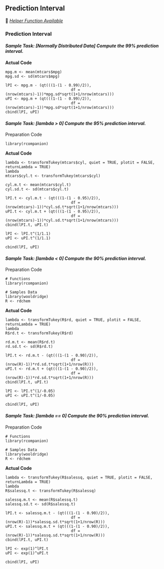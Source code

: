 ## Prediction Interval
:white_heart: [_Helper Function Available_](../../[SC]-Descriptive-Analytics/[SC]-Sampling-and-Estimation/[HF]-Prediction-Interval.md)
### Prediction Interval
#### **_Sample Task: [Normally Distributed Data] Compute the 99% prediction interval._**
**Actual Code**
```
mpg.m <- mean(mtcars$mpg)
mpg.sd <- sd(mtcars$mpg)

lPI <- mpg.m - (qt(((1-(1 - 0.99)/2)),
                             df = (nrow(mtcars)-1))*mpg.sd*sqrt(1+1/nrow(mtcars)))
uPI <- mpg.m + (qt(((1-(1 - 0.99)/2)),
                             df = (nrow(mtcars)-1))*mpg.sd*sqrt(1+1/nrow(mtcars)))
cbind(lPI, uPI)
```
#### **_Sample Task: [lambda > 0] Compute the 95% prediction interval._**
Preparation Code
```
library(rcompanion)
```
**Actual Code**
```
lambda <- transformTukey(mtcars$cyl, quiet = TRUE, plotit = FALSE, returnLambda = TRUE)
lambda
mtcars$cyl.t <- transformTukey(mtcars$cyl)

cyl.m.t <- mean(mtcars$cyl.t)
cyl.sd.t <- sd(mtcars$cyl.t)

lPI.t <- cyl.m.t - (qt(((1-(1 - 0.95)/2)),
                             df = (nrow(mtcars)-1))*cyl.sd.t*sqrt(1+1/nrow(mtcars)))
uPI.t <- cyl.m.t + (qt(((1-(1 - 0.95)/2)),
                             df = (nrow(mtcars)-1))*cyl.sd.t*sqrt(1+1/nrow(mtcars)))
cbind(lPI.t, uPI.t)

lPI <- lPI.t^(1/1.1)
uPI <- uPI.t^(1/1.1)

cbind(lPI, uPI)
```
#### **_Sample Task: [lambda < 0] Compute the 90% prediction interval._**
Preparation Code
```
# Functions
library(rcompanion)

# Samples Data
library(wooldridge)
R <- rdchem
```
**Actual Code**
```
lambda <- transformTukey(R$rd, quiet = TRUE, plotit = FALSE, returnLambda = TRUE)
lambda
R$rd.t <- transformTukey(R$rd)

rd.m.t <- mean(R$rd.t)
rd.sd.t <- sd(R$rd.t)

lPI.t <- rd.m.t - (qt(((1-(1 - 0.90)/2)),
                             df = (nrow(R)-1))*rd.sd.t*sqrt(1+1/nrow(R)))
uPI.t <- rd.m.t + (qt(((1-(1 - 0.90)/2)),
                             df = (nrow(R)-1))*rd.sd.t*sqrt(1+1/nrow(R)))
cbind(lPI.t, uPI.t)

lPI <- lPI.t^(1/-0.05)
uPI <- uPI.t^(1/-0.05)

cbind(lPI, uPI)
```
#### **_Sample Task: [lambda == 0] Compute the 90% prediction interval._**
Preparation Code
```
# Functions
library(rcompanion)

# Samples Data
library(wooldridge)
R <- rdchem
```
**Actual Code**
```
lambda <- transformTukey(R$salessq, quiet = TRUE, plotit = FALSE, returnLambda = TRUE)
lambda
R$salessq.t <- transformTukey(R$salessq)

salessq.m.t <- mean(R$salessq.t)
salessq.sd.t <- sd(R$salessq.t)

lPI.t <- salessq.m.t - (qt(((1-(1 - 0.90)/2)),
                             df = (nrow(R)-1))*salessq.sd.t*sqrt(1+1/nrow(R)))
uPI.t <- salessq.m.t + (qt(((1-(1 - 0.90)/2)),
                             df = (nrow(R)-1))*salessq.sd.t*sqrt(1+1/nrow(R)))
cbind(lPI.t, uPI.t)

lPI <- exp(1)^lPI.t
uPI <- exp(1)^uPI.t

cbind(lPI, uPI)
```
